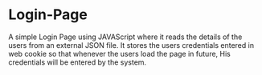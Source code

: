 # Login-Page
A simple Login Page using JAVAScript where it reads the details of the users from an external JSON file.  It stores the users credentials entered in web cookie so that whenever the users load the page in future, His credentials will be entered by the system.
